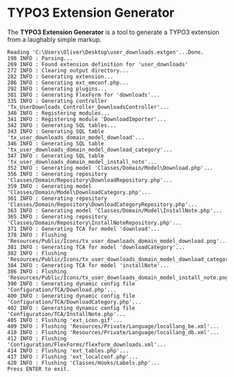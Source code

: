 TYPO3 Extension Generator
=========================

The **TYPO3 Extension Generator** is a tool to generate a TYPO3 extension from a laughably simple markup.

	Reading 'C:\Users\Oliver\Desktop\user_downloads.extgen'...Done.
	198 INFO : Parsing...
	269 INFO : Found extension definition for 'user_downloads'
	272 INFO : Clearing output directory...
	282 INFO : Generating extension...
	286 INFO : Generating ext_emconf.php...
	292 INFO : Generating plugins...
	301 INFO : Generating FlexForm for 'downloads'...
	335 INFO : Generating controller 'Tx_UserDownloads_Controller_DownloadsController'...
	340 INFO : Registering modules...
	341 INFO : Registering module 'DownloadImporter'...
	342 INFO : Generating SQL tables...
	343 INFO : Generating SQL table 'tx_user_downloads_domain_model_download'...
	346 INFO : Generating SQL table 'tx_user_downloads_domain_model_download_category'...
	347 INFO : Generating SQL table 'tx_user_downloads_domain_model_install_note'...
	352 INFO : Generating model 'Classes/Domain/Model\Download.php'...
	356 INFO : Generating repository 'Classes/Domain/Repository\DownloadRepository.php'...
	359 INFO : Generating model 'Classes/Domain/Model\DownloadCategory.php'...
	361 INFO : Generating repository 'Classes/Domain/Repository\DownloadCategoryRepository.php'...
	363 INFO : Generating model 'Classes/Domain/Model\InstallNote.php'...
	365 INFO : Generating repository 'Classes/Domain/Repository\InstallNoteRepository.php'...
	371 INFO : Generating TCA for model 'download'...
	378 INFO : Flushing 'Resources/Public/Icons/tx_user_downloads_domain_model_download.png'...
	381 INFO : Generating TCA for model 'downloadCategory'...
	382 INFO : Flushing 'Resources/Public/Icons/tx_user_downloads_domain_model_download_category.png'...
	384 INFO : Generating TCA for model 'installNote'...
	386 INFO : Flushing 'Resources/Public/Icons/tx_user_downloads_domain_model_install_note.png'...
	390 INFO : Generating dynamic config file 'Configuration/TCA/Download.php'...
	400 INFO : Generating dynamic config file 'Configuration/TCA/DownloadCategory.php'...
	402 INFO : Generating dynamic config file 'Configuration/TCA/InstallNote.php'...
	405 INFO : Flushing 'ext_icon.gif'...
	409 INFO : Flushing 'Resources/Private/Language/locallang_be.xml'...
	410 INFO : Flushing 'Resources/Private/Language/locallang_db.xml'...
	412 INFO : Flushing 'Configuration/FlexForms/flexform_downloads.xml'...
	414 INFO : Flushing 'ext_tables.php'...
	417 INFO : Flushing 'ext_localconf.php'...
	420 INFO : Flushing 'Classes/Hooks/Labels.php'...
	Press ENTER to exit.
